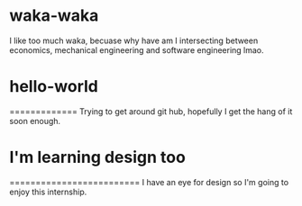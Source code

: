 # waka-waka

I like too much waka, becuase why have am I intersecting between economics, mechanical engineering and software engineering lmao.
# hello-world
=============
Trying to get around git hub, hopefully I get the hang of it soon enough.
# I'm learning design too
=========================
I have an eye for design so I'm going to enjoy this internship. 
